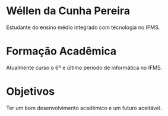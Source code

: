 # Wéllen da Cunha Pereira

Estudante do ensino médio integrado com técnologia no IFMS.

# Formação Acadêmica

Atualmente curso o 6º e último período de informática no IFMS.

# Objetivos

Ter um bom desenvolvimento acadêmico e um futuro aceitável.